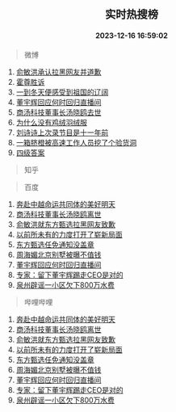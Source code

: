 <div align="center"><h2>实时热搜榜</h2><h4>2023-12-16 16:59:02</h4></div>

> 微博  

1. [俞敏洪承认拉黑网友并道歉](https://s.weibo.com/weibo?q=%23%E4%BF%9E%E6%95%8F%E6%B4%AA%E6%89%BF%E8%AE%A4%E6%8B%89%E9%BB%91%E7%BD%91%E5%8F%8B%E5%B9%B6%E9%81%93%E6%AD%89%23&t=31&band_rank=1&Refer=top)<br />
2. [霍尊胜诉](https://s.weibo.com/weibo?q=%23%E9%9C%8D%E5%B0%8A%E8%83%9C%E8%AF%89%23&t=31&band_rank=2&Refer=top)<br />
3. [一到冬天便感受到祖国的辽阔](https://s.weibo.com/weibo?q=%23%E4%B8%80%E5%88%B0%E5%86%AC%E5%A4%A9%E4%BE%BF%E6%84%9F%E5%8F%97%E5%88%B0%E7%A5%96%E5%9B%BD%E7%9A%84%E8%BE%BD%E9%98%94%23&t=31&band_rank=3&Refer=top)<br />
4. [董宇辉回应何时回归直播间](https://s.weibo.com/weibo?q=%23%E8%91%A3%E5%AE%87%E8%BE%89%E5%9B%9E%E5%BA%94%E4%BD%95%E6%97%B6%E5%9B%9E%E5%BD%92%E7%9B%B4%E6%92%AD%E9%97%B4%23&t=31&band_rank=4&Refer=top)<br />
5. [商汤科技董事长汤晓鸥去世](https://s.weibo.com/weibo?q=%23%E5%95%86%E6%B1%A4%E7%A7%91%E6%8A%80%E8%91%A3%E4%BA%8B%E9%95%BF%E6%B1%A4%E6%99%93%E9%B8%A5%E5%8E%BB%E4%B8%96%23&t=31&band_rank=5&Refer=top)<br />
6. [为什么没有鸡绒羽绒服](https://s.weibo.com/weibo?q=%23%E4%B8%BA%E4%BB%80%E4%B9%88%E6%B2%A1%E6%9C%89%E9%B8%A1%E7%BB%92%E7%BE%BD%E7%BB%92%E6%9C%8D%23&t=31&band_rank=6&Refer=top)<br />
7. [刘诗诗上次录节目是十一年前](https://s.weibo.com/weibo?q=%23%E5%88%98%E8%AF%97%E8%AF%97%E4%B8%8A%E6%AC%A1%E5%BD%95%E8%8A%82%E7%9B%AE%E6%98%AF%E5%8D%81%E4%B8%80%E5%B9%B4%E5%89%8D%23&t=31&band_rank=7&Refer=top)<br />
8. [一箱脐橙被高速工作人员挖了个验货洞](https://s.weibo.com/weibo?q=%23%E4%B8%80%E7%AE%B1%E8%84%90%E6%A9%99%E8%A2%AB%E9%AB%98%E9%80%9F%E5%B7%A5%E4%BD%9C%E4%BA%BA%E5%91%98%E6%8C%96%E4%BA%86%E4%B8%AA%E9%AA%8C%E8%B4%A7%E6%B4%9E%23&t=31&band_rank=8&Refer=top)<br />
9. [四级答案](https://s.weibo.com/weibo?q=%E5%9B%9B%E7%BA%A7%E7%AD%94%E6%A1%88&t=31&band_rank=9&Refer=top)<br />

> 知乎  


> 百度  

1. [奔赴中越命运共同体的美好明天](https://www.baidu.com/s?wd=%E5%A5%94%E8%B5%B4%E4%B8%AD%E8%B6%8A%E5%91%BD%E8%BF%90%E5%85%B1%E5%90%8C%E4%BD%93%E7%9A%84%E7%BE%8E%E5%A5%BD%E6%98%8E%E5%A4%A9&sa=fyb_news&rsv_dl=fyb_news)<br />
2. [商汤科技董事长汤晓鸥离世](https://www.baidu.com/s?wd=%E5%95%86%E6%B1%A4%E7%A7%91%E6%8A%80%E8%91%A3%E4%BA%8B%E9%95%BF%E6%B1%A4%E6%99%93%E9%B8%A5%E7%A6%BB%E4%B8%96&sa=fyb_news&rsv_dl=fyb_news)<br />
3. [俞敏洪就东方甄选拉黑网友致歉](https://www.baidu.com/s?wd=%E4%BF%9E%E6%95%8F%E6%B4%AA%E5%B0%B1%E4%B8%9C%E6%96%B9%E7%94%84%E9%80%89%E6%8B%89%E9%BB%91%E7%BD%91%E5%8F%8B%E8%87%B4%E6%AD%89&sa=fyb_news&rsv_dl=fyb_news)<br />
4. [以前所未有的力度打开了崭新局面](https://www.baidu.com/s?wd=%E4%BB%A5%E5%89%8D%E6%89%80%E6%9C%AA%E6%9C%89%E7%9A%84%E5%8A%9B%E5%BA%A6%E6%89%93%E5%BC%80%E4%BA%86%E5%B4%AD%E6%96%B0%E5%B1%80%E9%9D%A2&sa=fyb_news&rsv_dl=fyb_news)<br />
5. [东方甄选任免通知没盖章](https://www.baidu.com/s?wd=%E4%B8%9C%E6%96%B9%E7%94%84%E9%80%89%E4%BB%BB%E5%85%8D%E9%80%9A%E7%9F%A5%E6%B2%A1%E7%9B%96%E7%AB%A0&sa=fyb_news&rsv_dl=fyb_news)<br />
6. [周海媚北京别墅被曝不值钱](https://www.baidu.com/s?wd=%E5%91%A8%E6%B5%B7%E5%AA%9A%E5%8C%97%E4%BA%AC%E5%88%AB%E5%A2%85%E8%A2%AB%E6%9B%9D%E4%B8%8D%E5%80%BC%E9%92%B1&sa=fyb_news&rsv_dl=fyb_news)<br />
7. [董宇辉回应何时回归直播间](https://www.baidu.com/s?wd=%E8%91%A3%E5%AE%87%E8%BE%89%E5%9B%9E%E5%BA%94%E4%BD%95%E6%97%B6%E5%9B%9E%E5%BD%92%E7%9B%B4%E6%92%AD%E9%97%B4&sa=fyb_news&rsv_dl=fyb_news)<br />
8. [专家：留下董宇辉踢走CEO是对的](https://www.baidu.com/s?wd=%E4%B8%93%E5%AE%B6%EF%BC%9A%E7%95%99%E4%B8%8B%E8%91%A3%E5%AE%87%E8%BE%89%E8%B8%A2%E8%B5%B0CEO%E6%98%AF%E5%AF%B9%E7%9A%84&sa=fyb_news&rsv_dl=fyb_news)<br />
9. [泉州辟谣一小区欠下800万水费](https://www.baidu.com/s?wd=%E6%B3%89%E5%B7%9E%E8%BE%9F%E8%B0%A3%E4%B8%80%E5%B0%8F%E5%8C%BA%E6%AC%A0%E4%B8%8B800%E4%B8%87%E6%B0%B4%E8%B4%B9&sa=fyb_news&rsv_dl=fyb_news)<br />

> 哔哩哔哩  

1. [奔赴中越命运共同体的美好明天](https://www.baidu.com/s?wd=%E5%A5%94%E8%B5%B4%E4%B8%AD%E8%B6%8A%E5%91%BD%E8%BF%90%E5%85%B1%E5%90%8C%E4%BD%93%E7%9A%84%E7%BE%8E%E5%A5%BD%E6%98%8E%E5%A4%A9&sa=fyb_news&rsv_dl=fyb_news)<br />
2. [商汤科技董事长汤晓鸥离世](https://www.baidu.com/s?wd=%E5%95%86%E6%B1%A4%E7%A7%91%E6%8A%80%E8%91%A3%E4%BA%8B%E9%95%BF%E6%B1%A4%E6%99%93%E9%B8%A5%E7%A6%BB%E4%B8%96&sa=fyb_news&rsv_dl=fyb_news)<br />
3. [俞敏洪就东方甄选拉黑网友致歉](https://www.baidu.com/s?wd=%E4%BF%9E%E6%95%8F%E6%B4%AA%E5%B0%B1%E4%B8%9C%E6%96%B9%E7%94%84%E9%80%89%E6%8B%89%E9%BB%91%E7%BD%91%E5%8F%8B%E8%87%B4%E6%AD%89&sa=fyb_news&rsv_dl=fyb_news)<br />
4. [以前所未有的力度打开了崭新局面](https://www.baidu.com/s?wd=%E4%BB%A5%E5%89%8D%E6%89%80%E6%9C%AA%E6%9C%89%E7%9A%84%E5%8A%9B%E5%BA%A6%E6%89%93%E5%BC%80%E4%BA%86%E5%B4%AD%E6%96%B0%E5%B1%80%E9%9D%A2&sa=fyb_news&rsv_dl=fyb_news)<br />
5. [东方甄选任免通知没盖章](https://www.baidu.com/s?wd=%E4%B8%9C%E6%96%B9%E7%94%84%E9%80%89%E4%BB%BB%E5%85%8D%E9%80%9A%E7%9F%A5%E6%B2%A1%E7%9B%96%E7%AB%A0&sa=fyb_news&rsv_dl=fyb_news)<br />
6. [周海媚北京别墅被曝不值钱](https://www.baidu.com/s?wd=%E5%91%A8%E6%B5%B7%E5%AA%9A%E5%8C%97%E4%BA%AC%E5%88%AB%E5%A2%85%E8%A2%AB%E6%9B%9D%E4%B8%8D%E5%80%BC%E9%92%B1&sa=fyb_news&rsv_dl=fyb_news)<br />
7. [董宇辉回应何时回归直播间](https://www.baidu.com/s?wd=%E8%91%A3%E5%AE%87%E8%BE%89%E5%9B%9E%E5%BA%94%E4%BD%95%E6%97%B6%E5%9B%9E%E5%BD%92%E7%9B%B4%E6%92%AD%E9%97%B4&sa=fyb_news&rsv_dl=fyb_news)<br />
8. [专家：留下董宇辉踢走CEO是对的](https://www.baidu.com/s?wd=%E4%B8%93%E5%AE%B6%EF%BC%9A%E7%95%99%E4%B8%8B%E8%91%A3%E5%AE%87%E8%BE%89%E8%B8%A2%E8%B5%B0CEO%E6%98%AF%E5%AF%B9%E7%9A%84&sa=fyb_news&rsv_dl=fyb_news)<br />
9. [泉州辟谣一小区欠下800万水费](https://www.baidu.com/s?wd=%E6%B3%89%E5%B7%9E%E8%BE%9F%E8%B0%A3%E4%B8%80%E5%B0%8F%E5%8C%BA%E6%AC%A0%E4%B8%8B800%E4%B8%87%E6%B0%B4%E8%B4%B9&sa=fyb_news&rsv_dl=fyb_news)<br />
